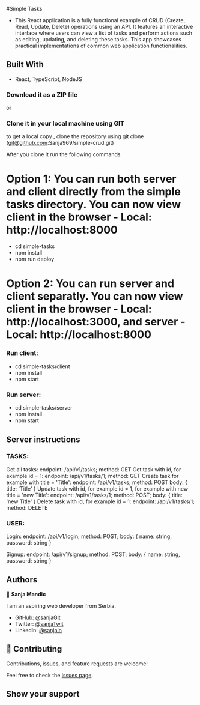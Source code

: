 #Simple Tasks

- This React application is a fully functional example of CRUD (Create, Read, Update, Delete) operations using an API. It features an interactive interface where users can view a list of tasks and perform actions such as editing, updating, and deleting these tasks. This app showcases practical implementations of common web application functionalities.

## Built With

- React, TypeScript, NodeJS

### Download it as a ZIP file

or

### Clone it in your local machine using GIT

to get a local copy , clone the repository using git clone
(git@github.com:Sanja969/simple-crud.git)

After you clone it run the following commands

# Option 1: You can run both server and client directly from the simple tasks directory. You can now view client in the browser -  Local: http://localhost:8000

- cd simple-tasks
- npm install
- npm run deploy

# Option 2: You can run server and client separatly. You can now view client in the browser -  Local: http://localhost:3000, and server - Local: http://localhost:8000

### Run client: 
- cd simple-tasks/client
- npm install
- npm start

### Run server: 
- cd simple-tasks/server
- npm install
- npm start

## Server instructions

### TASKS:

Get all tasks: 
  endpoint: /api/v1/tasks;
  method: GET
Get task with id, for example id = 1: 
  endpoint: /api/v1/tasks/1;
  method: GET
Create task for example with title = 'Title': 
  endpoint: /api/v1/tasks;
  method: POST
  body: { title: 'Title' }
Update task with id, for example id = 1, for example with new title = 'new Title': 
  endpoint: /api/v1/tasks/1;
  method: POST;
  body: { title: 'new Title' }
Delete task with id, for example id = 1: 
  endpoint: /api/v1/tasks/1;
  method: DELETE

### USER:

Login: 
  endpoint: /api/v1/login;
  method: POST;
  body: { name: string, password: string }

Signup: 
  endpoint: /api/v1/signup;
  method: POST;
  body: { name: string, password: string }

## Authors

👤 **Sanja Mandic**

I am an aspiring web developer from Serbia.

- GitHub: [@sanjaGit](https://github.com/Sanja969)
- Twitter: [@sanjaTwit](https://twitter.com/SanjaMandic42)
- LinkedIn: [@sanjaIn](https://linkedin.com/in/sanja-mandic-823995a2/)

## 🤝 Contributing

Contributions, issues, and feature requests are welcome!

Feel free to check the [issues page](https://github.com/Sanja969/simple-tasks/issues).

## Show your support

